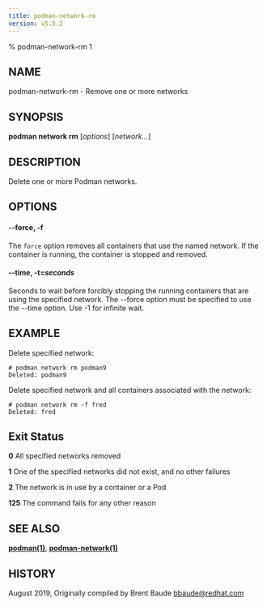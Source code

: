```yaml
---
title: podman-network-rm
version: v5.5.2
---
```


% podman-network-rm 1

## NAME
podman\-network\-rm - Remove one or more networks

## SYNOPSIS
**podman network rm** [*options*] [*network...*]

## DESCRIPTION
Delete one or more Podman networks.

## OPTIONS
#### **--force**, **-f**

The `force` option removes all containers that use the named network. If the container is
running, the container is stopped and removed.

#### **--time**, **-t**=*seconds*

Seconds to wait before forcibly stopping the running containers that are using the specified network. The --force option must be specified to use the --time option. Use -1 for infinite wait.

## EXAMPLE

Delete specified network:
```
# podman network rm podman9
Deleted: podman9
```

Delete specified network and all containers associated with the network:
```
# podman network rm -f fred
Deleted: fred
```

## Exit Status
  **0**   All specified networks removed

  **1**   One of the specified networks did not exist, and no other failures

  **2**   The network is in use by a container or a Pod

  **125** The command fails for any other reason

## SEE ALSO
**[podman(1)](podman.1.md)**, **[podman-network(1)](podman-network.1.md)**

## HISTORY
August 2019, Originally compiled by Brent Baude <bbaude@redhat.com>
